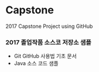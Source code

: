 # Capstone
2017 Capstone Project using GitHub

### 2017 졸업작품 소스코 저장소 샘플 

* Git  GitHub 사용법 기초 문서 
* Java 소스 코드 샘플   
